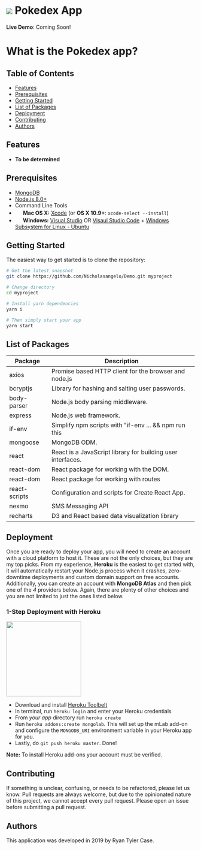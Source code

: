 ![](https://gametradersusa.com/wp-content/uploads/2016/08/pokedex1-890x606.gif)
Pokedex App
=======================

**Live Demo**: Coming Soon!

# What is the Pokedex app?


Table of Contents
-----------------

- [Features](#features)
- [Prerequisites](#prerequisites)
- [Getting Started](#getting-started)
- [List of Packages](#list-of-packages)
- [Deployment](#deployment)
- [Contributing](#contributing)
- [Authors](#authors)

Features
--------

- **To be determined**

Prerequisites
-------------

- [MongoDB](https://www.mongodb.org/downloads)
- [Node.js 8.0+](http://nodejs.org)
- Command Line Tools
 - <img src="http://deluge-torrent.org/images/apple-logo.gif" height="17">&nbsp;**Mac OS X:** [Xcode](https://itunes.apple.com/us/app/xcode/id497799835?mt=12) (or **OS X 10.9+**: `xcode-select --install`)
 - <img src="http://dc942d419843af05523b-ff74ae13537a01be6cfec5927837dcfe.r14.cf1.rackcdn.com/wp-content/uploads/windows-8-50x50.jpg" height="17">&nbsp;**Windows:** [Visual Studio](https://www.visualstudio.com/products/visual-studio-community-vs) OR [Visaul Studio Code](https://code.visualstudio.com) + [Windows Subsystem for Linux - Ubuntu](https://docs.microsoft.com/en-us/windows/wsl/install-win10)

Getting Started
---------------

The easiest way to get started is to clone the repository:

```bash
# Get the latest snapshot
git clone https://github.com/Nicholasangelo/Demo.git myproject

# Change directory
cd myproject

# Install yarn dependencies
yarn i

# Then simply start your app
yarn start
```

List of Packages
----------------

| Package                         | Description                                                             |
| ------------------------------- | ------------------------------------------------------------------------|
| axios                           | Promise based HTTP client for the browser and node.js                   |
| bcryptjs                        | Library for hashing and salting user passwords.                         |
| body-parser                     | Node.js body parsing middleware.                                        |
| express                         | Node.js web framework.                                                  |
| if-env                          | Simplify npm scripts with "if-env ... && npm run this || npm run that"  |                                 
| mongoose                        | MongoDB ODM.                                                            |
| react                           | React is a JavaScript library for building user interfaces.             |
| react-dom                       | React package for working with the DOM.                                 |
| react-dom                       | React package for working with routes                                   |
| react-scripts                   | Configuration and scripts for Create React App.                         |
| nexmo                           | SMS Messaging API                                                       |
| recharts                        | D3 and React based data visualization library                           |


Deployment
----------

Once you are ready to deploy your app, you will need to create an account with
a cloud platform to host it. These are not the only choices, but they are my top
picks. From my experience, **Heroku** is the easiest to get started with, it will
automatically restart your Node.js process when it crashes, zero-downtime
deployments and custom domain support on free accounts. Additionally, you can
create an account with **MongoDB Atlas** and then pick one of the *4* providers below.
Again, there are plenty of other choices and you are not limited to just the ones
listed below.

### 1-Step Deployment with Heroku

<img src="https://upload.wikimedia.org/wikipedia/en/a/a9/Heroku_logo.png" width="200">

- Download and install [Heroku Toolbelt](https://toolbelt.heroku.com/)
- In terminal, run `heroku login` and enter your Heroku credentials
- From *your app* directory run `heroku create`
- Run `heroku addons:create mongolab`.  This will set up the mLab add-on and configure the `MONGODB_URI` environment variable in your Heroku app for you.
- Lastly, do `git push heroku master`.  Done!

**Note:** To install Heroku add-ons your account must be verified.

Contributing
------------

If something is unclear, confusing, or needs to be refactored, please let us know.
Pull requests are always welcome, but due to the opinionated nature of this
project, we cannot accept every pull request. Please open an issue before
submitting a pull request.

Authors
-------

This application was developed in 2019 by Ryan Tyler Case.